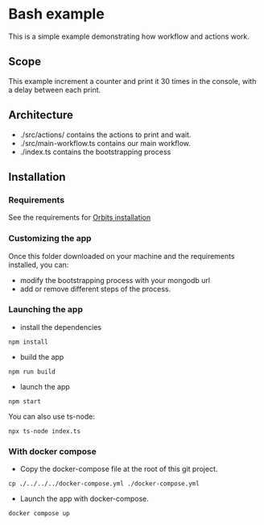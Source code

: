 # Bash example

This is a simple example demonstrating how workflow and actions work.  

## Scope

This example increment a counter and print it 30 times in the console, with a delay between each print.

## Architecture
- ./src/actions/ contains the actions to print and wait.
- ./src/main-workflow.ts contains our main workflow.
- ./index.ts contains the bootstrapping process

## Installation


### Requirements

See the requirements for [Orbits installation](./../../../README.md)

### Customizing the app

Once this folder downloaded on your machine and the requirements installed, you can:
- modify the bootstrapping process with your mongodb url
- add or remove different steps of the process.

### Launching the app

- install the dependencies
```console
npm install
```
- build the app
```console
npm run build
```
- launch the app
```console
npm start
```

You can also use ts-node:
```console
npx ts-node index.ts
```

### With docker compose

- Copy the docker-compose file at the root of this git project.
```console
cp ./../../../docker-compose.yml ./docker-compose.yml
```
- Launch the app with docker-compose.
```console
docker compose up
```

